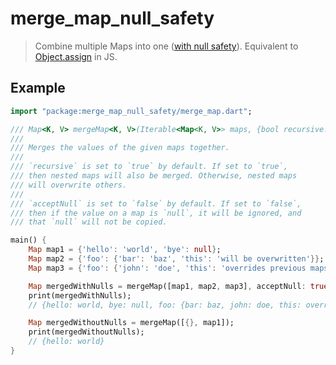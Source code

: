 # merge_map_null_safety

> Combine multiple Maps into one ([with null safety](https://dart.dev/null-safety)). Equivalent to
[Object.assign](https://developer.mozilla.org/en-US/docs/Web/JavaScript/Reference/Global_Objects/Object/assign)
in JS.

## Example

```dart
import "package:merge_map_null_safety/merge_map.dart";

/// Map<K, V> mergeMap<K, V>(Iterable<Map<K, V>> maps, {bool recursive: true, bool acceptNull: false})
///
/// Merges the values of the given maps together.
///
/// `recursive` is set to `true` by default. If set to `true`,
/// then nested maps will also be merged. Otherwise, nested maps
/// will overwrite others.
///
/// `acceptNull` is set to `false` by default. If set to `false`,
/// then if the value on a map is `null`, it will be ignored, and
/// that `null` will not be copied.

main() {
    Map map1 = {'hello': 'world', 'bye': null};
    Map map2 = {'foo': {'bar': 'baz', 'this': 'will be overwritten'}};
    Map map3 = {'foo': {'john': 'doe', 'this': 'overrides previous maps'}};

    Map mergedWithNulls = mergeMap([map1, map2, map3], acceptNull: true);
    print(mergedWithNulls);
    // {hello: world, bye: null, foo: {bar: baz, john: doe, this: overrides previous maps}}

    Map mergedWithoutNulls = mergeMap([{}, map1]);
    print(mergedWithoutNulls);
    // {hello: world}
}

```
